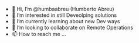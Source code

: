 - 👋 Hi, I’m @humbaabreu (Humberto Abreu)
- 👀 I’m interested in still Deveolping solutions
- 🌱 I’m currently learning about new Dev ways
- 💞️ I’m looking to collaborate on Remote Operations
- 📫 How to reach me ...

<!---
humbaabreu/humbaabreu is a ✨ special ✨ repository because its `README.md` (this file) appears on your GitHub profile.
You can click the Preview link to take a look at your changes.
--->
